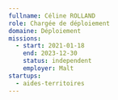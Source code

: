 ```yaml
---
fullname: Céline ROLLAND
role: Chargée de déploiement
domaine: Déploiement
missions:
  - start: 2021-01-18
    end: 2023-12-30
    status: independent
    employer: Malt
startups:
  - aides-territoires
---
```


